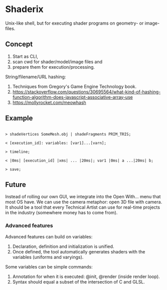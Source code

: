 # Shaderix

Unix-like shell, but for executing shader programs on geometry- or image-files.

## Concept

1) Start as CLI,
2) scan cwd for shader/model/image files and 
3) prepare them for execution/processing.

String/filename/URL hashing:

1) Techniques from Gregory's Game Engine Technology book.
2) https://stackoverflow.com/questions/30695564/what-kind-of-hashing-function-algorithm-does-javascript-associative-array-use
3) https://mollyrocket.com/meowhash

## Example

```

> shadeVertices SomeMesh.obj | shadeFragments PRIM_TRIS; 

< [execution_id]: variables: [var1]...[varn]; 

> timeline; 

< |0ms| [execution_id] |xms| ... |20ms|; var1 |0ms| a ...|20ms| b; 

> save;

```

## Future

Instead of rolling our own GUI, we integrate into the Open With... menu that most OS have. We can use the camera metaphor: open 3D file with camera. It should be a tool that every Technical Artist can use for real-time projects in the industry (somewhere money has to come from).

### Advanced features

Advanced features can build on variables:

1) Declaration, definition and initialization is unified.
2) Once defined, the tool automatically generates shaders with the variables (uniforms and varyings).

Some variables can be simple commands:

1) Annotation for when it is executed: @init, @render (inside render loop).
2) Syntax should equal a subset of the intersection of C and GLSL.
